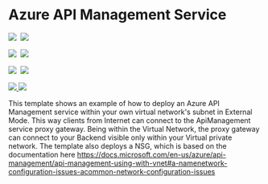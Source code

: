 # Azure API Management Service

<IMG SRC="https://azbotstorage.blob.core.windows.net/badges/201-api-management-create-with-external-vnet/PublicLastTestDate.svg" />&nbsp;
<IMG SRC="https://azbotstorage.blob.core.windows.net/badges/201-api-management-create-with-external-vnet/PublicDeployment.svg" />&nbsp;

<IMG SRC="https://azbotstorage.blob.core.windows.net/badges/201-api-management-create-with-external-vnet/FairfaxLastTestDate.svg" />&nbsp;
<IMG SRC="https://azbotstorage.blob.core.windows.net/badges/201-api-management-create-with-external-vnet/FairfaxDeployment.svg" />&nbsp;

<IMG SRC="https://azbotstorage.blob.core.windows.net/badges/201-api-management-create-with-external-vnet/BestPracticeResult.svg" />&nbsp;
<IMG SRC="https://azbotstorage.blob.core.windows.net/badges/201-api-management-create-with-external-vnet/CredScanResult.svg" />&nbsp;

<a href="https://portal.azure.com/#create/Microsoft.Template/uri/https%3A%2F%2Fraw.githubusercontent.com%2Fazure%2Fazure-quickstart-templates%2Fmaster%2F201-api-management-create-with-external-vnet%2Fazuredeploy.json" target="_blank">
    <img src="http://azuredeploy.net/deploybutton.png"/>
</a>
<a href="http://armviz.io/#/?load=https%3A%2F%2Fraw.githubusercontent.com%2FAzure%2Fazure-quickstart-templates%2Fmaster%2F201-api-management-create-with-external-vnet%2Fazuredeploy.json" target="_blank">
    <img src="http://armviz.io/visualizebutton.png"/>
</a>

This template shows an example of how to deploy an Azure API Management service within your own virtual network's subnet in External Mode. This way clients from Internet can connect to the ApiManagement service proxy gateway. Being within the Virtual Network, the proxy gateway can connect to your Backend visible only within your Virtual private network. The template also deploys a NSG, which is based on the documentation here https://docs.microsoft.com/en-us/azure/api-management/api-management-using-with-vnet#a-namenetwork-configuration-issues-acommon-network-configuration-issues
